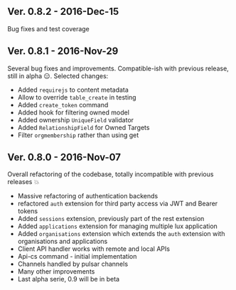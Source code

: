 ## Ver. 0.8.2 - 2016-Dec-15

Bug fixes and test coverage


## Ver. 0.8.1 - 2016-Nov-29

Several bug fixes and improvements.
Compatible-ish with previous release, still in alpha :expressionless:.
Selected changes:

* Added ``requirejs`` to content metadata
* Allow to override ``table_create`` in testing
* Added ``create_token`` command
* Added hook for filtering owned model
* Added ownership ``UniqueField`` validator
* Added ``RelationshipField`` for Owned Targets
* Filter ``orgmembership`` rather than using get


## Ver. 0.8.0 - 2016-Nov-07

Overall refactoring of the codebase, totally incompatible with previous releases :boom:

* Massive refactoring of authentication backends
* refactored ``auth`` extension for third party access via JWT and Bearer tokens
* Added ``sessions`` extension, previously part of the rest extension
* Added ``applications`` extension for managing multiple lux application
* Added ``organisations`` extension which extends the ``auth`` extension with organisations and applications
* Client API handler works with remote and local APIs
* Api-cs command - initial implementation
* Channels handled by pulsar channels
* Many other improvements
* Last alpha serie, 0.9 will be in beta